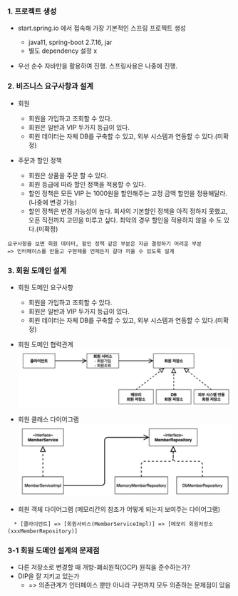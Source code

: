 ### 1. 프로젝트 생성

* start.spring.io 에서 접속해 가장 기본적인 스프링 프로젝트 생성
  * java11, spring-boot 2.7.16, jar
  * 별도 dependency 설정 x

* 우선 순수 자바만을 활용하여 진행. 스프링사용은 나중에 진행.

### 2. 비즈니스 요구사항과 설계

* 회원 
  * 회원을 가입하고 조회할 수 있다.
  * 회원은 일반과 VIP 두가지 등급이 있다.
  * 회원 데이터는 자체 DB를 구축할 수 있고, 외부 시스템과 연동할 수 있다.(미확정)


* 주문과 할인 정책
  * 회원은 상품을 주문 할 수 있다.
  * 회원 등급에 따라 할인 정책을 적용할 수 있다.
  * 할인 정책은 모든 VIP 는 1000원을 할인해주는 고정 금액 할인을 정용해달라. (나중에 변경 가능)
  * 할인 정책은 변경 가능성이 높다. 회사의 기본할인 정책을 아직 정하지 못했고, 오픈 직전까지 고민을 미루고 싶다. 최악의 경우 할인을 적용하지 않을 수 도 있다.(미확정)
  

```text
요구사항을 보면 회원 데이터, 할인 정책 같은 부분은 지금 결정하기 어려운 부분
=> 인터페이스를 만들고 구현체를 언제든지 갈아 끼울 수 있도록 설계
```

### 3. 회원 도메인 설계

* 회원 도메인 요구사항
  * 회원을 가입하고 조회할 수 있다.
  * 회원은 일반과 VIP 두가지 등급이 있다.
  * 회원 데이터는 자체 DB를 구축할 수 있고, 외부 시스템과 연동할 수 있다.(미확정)
  
* 회원 도메인 협력관계
![회원 도메인 협력관계](imgs/img2.png)


* 회원 클래스 다이어그램
![img.png](imgs/회원%20클래스%20다이어그램.png)


* 회원 객체 다이어그램 (메모리간의 참조가 어떻게 되는지 보여주는 다이어그램)
```text
  * [클라이언트] => [회원서비스(MemberServiceImpl)] => [메모리 회원저장소(xxxMemberRepository)]
```



### 3-1 회원 도메인 설계의 문제점
  * 다른 저장소로 변경할 때 개방-폐쇠원칙(OCP) 원칙을 준수하는가?
  * DIP을 잘 지키고 있는가 
    * => 의존관계가 인터페이스 뿐만 아니라 구현까지 모두 의존하는 문제점이 있음